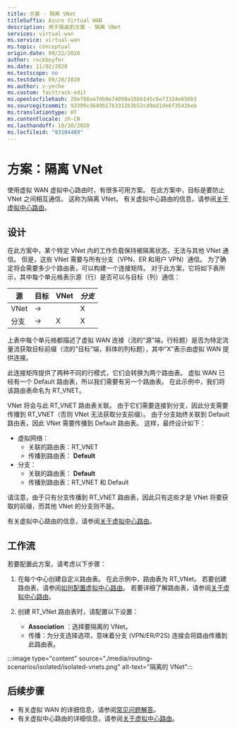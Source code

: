```yaml
---
title: 方案 - 隔离 VNet
titleSuffix: Azure Virtual WAN
description: 用于路由的方案 - 隔离 VNet
services: virtual-wan
ms.service: virtual-wan
ms.topic: conceptual
origin.date: 09/22/2020
author: rockboyfor
ms.date: 11/02/2020
ms.testscope: no
ms.testdate: 09/28/2020
ms.author: v-yeche
ms.custom: fasttrack-edit
ms.openlocfilehash: 20ef88aa7db9e74090a16bb145c6e73324e656b1
ms.sourcegitcommit: 93309cd649b17b3312b3b52cd9ad1de6f3542beb
ms.translationtype: HT
ms.contentlocale: zh-CN
ms.lasthandoff: 10/30/2020
ms.locfileid: "93104489"
---
```

<!--Verified successfully for only charactors-->
# <a name="scenario-isolating-vnets"></a>方案：隔离 VNet

使用虚拟 WAN 虚拟中心路由时，有很多可用方案。 在此方案中，目标是要防止 VNet 之间相互通信。 这称为隔离 VNet。 有关虚拟中心路由的信息，请参阅[关于虚拟中心路由](about-virtual-hub-routing.md)。

## <a name="design"></a><a name="design"></a>设计

在此方案中，某个特定 VNet 内的工作负载保持被隔离状态，无法与其他 VNet 通信。 但是，这些 VNet 需要与所有分支（VPN、ER 和用户 VPN）通信。 为了确定将会需要多少个路由表，可以构建一个连接矩阵。 对于此方案，它将如下表所示，其中每个单元格表示源（行）是否可以与目标（列）通信：

| 源 |   目标 |  VNet | *分支* |
| -------------- | -------- | ---------- | ---|
| VNet     | &#8594;|           |     X    |
| 分支   | &#8594;|    X     |     X    |

上表中每个单元格都描述了虚拟 WAN 连接（流的“源”端，行标题）是否为特定流量流获取目标前缀（流的“目标”端，斜体的列标题），其中“X”表示由虚拟 WAN 提供连接。

此连接矩阵提供了两种不同的行模式，它们会转换为两个路由表。 虚拟 WAN 已经有一个 Default 路由表，所以我们需要有另一个路由表。 在此示例中，我们将该路由表命名为 RT_VNET。

VNet 将会与此 RT_VNET 路由表关联。 由于它们需要连接到分支，因此分支需要传播到 RT_VNET（否则 VNet 无法获取分支前缀）。 由于分支始终关联到 Default 路由表，因此 VNet 需要传播到 Default 路由表。 这样，最终设计如下：

* 虚拟网络：
  * 关联的路由表：RT_VNET
  * 传播到路由表： **Default**
* 分支：
  * 关联的路由表： **Default**
  * 传播到路由表：RT_VNET 和 Default 

请注意，由于只有分支传播到 RT_VNET 路由表，因此只有这些才是 VNet 将要获取的前缀，而其他 VNet 的分支则不是。

有关虚拟中心路由的信息，请参阅[关于虚拟中心路由](about-virtual-hub-routing.md)。

## <a name="workflow"></a><a name="workflow"></a>工作流

若要配置此方案，请考虑以下步骤：

1. 在每个中心创建自定义路由表。 在此示例中，路由表为 RT_VNet。 若要创建路由表，请参阅[如何配置虚拟中心路由](how-to-virtual-hub-routing.md)。 若要详细了解路由表，请参阅[关于虚拟中心路由](about-virtual-hub-routing.md)。
2. 创建 RT_VNet 路由表时，请配置以下设置：

   * **Association** ：选择要隔离的 VNet。
   * 传播：为分支选择选项，意味着分支 (VPN/ER/P2S) 连接会将路由传播到此路由表。

:::image type="content" source="./media/routing-scenarios/isolated/isolated-vnets.png" alt-text="隔离的 VNet":::

## <a name="next-steps"></a>后续步骤

* 有关虚拟 WAN 的详细信息，请参阅[常见问题解答](virtual-wan-faq.md)。
* 有关虚拟中心路由的详细信息，请参阅[关于虚拟中心路由](about-virtual-hub-routing.md)。

<!-- Update_Description: update meta properties, wording update, update link -->